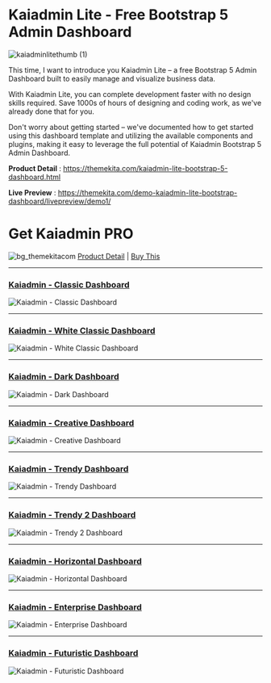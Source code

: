 # Kaiadmin Lite - Free Bootstrap 5 Admin Dashboard

![kaiadminlitethumb (1)](https://github.com/Hizrian/kaiadmin-lite/assets/10692084/4793c6b9-7991-4502-8633-14d9ed0ea486)

This time, I want to introduce you Kaiadmin Lite – a free Bootstrap 5 Admin Dashboard built to easily manage and visualize business data.

With Kaiadmin Lite, you can complete development faster with no design skills required. Save 1000s of hours of designing and coding work, as we've already done that for you.

Don't worry about getting started – we've documented how to get started using this dashboard template and utilizing the available components and plugins, making it easy to leverage the full potential of Kaiadmin Bootstrap 5 Admin Dashboard.

**Product Detail** : https://themekita.com/kaiadmin-lite-bootstrap-5-dashboard.html

**Live Preview** : https://themekita.com/demo-kaiadmin-lite-bootstrap-dashboard/livepreview/demo1/

# Get Kaiadmin PRO

![bg_themekitacom](https://github.com/Hizrian/kaiadmin-lite/assets/10692084/195bfcb3-f587-4920-bfba-a583244116ad)
[Product Detail](https://themekita.com/demo-kaiadmin-pro-bootstrap-dashboard/) | [Buy This](https://themekita.lemonsqueezy.com/buy/526b603e-8eb3-4dcb-a7a3-842375952df5)

---

### [Kaiadmin - Classic Dashboard](https://themekita.com/demo-kaiadmin-pro-bootstrap-dashboard/livepreview/examples/demo1/)

![Kaiadmin - Classic Dashboard](https://github.com/Hizrian/kaiadmin-lite/assets/10692084/106e027a-4ffe-4856-b729-0e6939c0473d)

---

### [Kaiadmin - White Classic Dashboard](https://themekita.com/demo-kaiadmin-pro-bootstrap-dashboard/livepreview/examples/demo2/)

![Kaiadmin - White Classic Dashboard](https://github.com/Hizrian/kaiadmin-lite/assets/10692084/ab70a0f7-116d-46ad-9037-a4081b0db763)

---

### [Kaiadmin - Dark Dashboard](https://themekita.com/demo-kaiadmin-pro-bootstrap-dashboard/livepreview/examples/demo3/)

![Kaiadmin - Dark Dashboard](https://github.com/Hizrian/kaiadmin-lite/assets/10692084/1a645dc4-d150-45d7-9883-1955b0666d18)

---

### [Kaiadmin - Creative Dashboard](https://themekita.com/demo-kaiadmin-pro-bootstrap-dashboard/livepreview/examples/demo4/)

![Kaiadmin - Creative Dashboard](https://github.com/Hizrian/kaiadmin-lite/assets/10692084/fccc0204-3cb7-45dd-b0a5-532c57af3c12)

---

### [Kaiadmin - Trendy Dashboard](https://themekita.com/demo-kaiadmin-pro-bootstrap-dashboard/livepreview/examples/demo5/)

![Kaiadmin - Trendy Dashboard](https://github.com/Hizrian/kaiadmin-lite/assets/10692084/bd9d4ce8-08a3-48bd-975e-3d77e5c51388)

---

### [Kaiadmin - Trendy 2 Dashboard](https://themekita.com/demo-kaiadmin-pro-bootstrap-dashboard/livepreview/examples/demo6/)

![Kaiadmin - Trendy 2 Dashboard](https://github.com/Hizrian/kaiadmin-lite/assets/10692084/3cdd531f-16e0-4c4e-bfbd-89f80d3a25fe)

---

### [Kaiadmin - Horizontal Dashboard](https://themekita.com/demo-kaiadmin-pro-bootstrap-dashboard/livepreview/examples/demo7/)

![Kaiadmin - Horizontal Dashboard](https://github.com/Hizrian/kaiadmin-lite/assets/10692084/2cac93cc-2542-43d9-9072-8625bdd2f8ad)

---

### [Kaiadmin - Enterprise Dashboard](https://themekita.com/demo-kaiadmin-pro-bootstrap-dashboard/livepreview/examples/demo8/)

![Kaiadmin - Enterprise Dashboard](https://github.com/Hizrian/kaiadmin-lite/assets/10692084/ce2aa3f8-1f62-4ca1-87cd-111b74e50940)

---

### [Kaiadmin - Futuristic Dashboard](https://themekita.com/demo-kaiadmin-pro-bootstrap-dashboard/livepreview/examples/demo9/)

![Kaiadmin - Futuristic Dashboard](https://github.com/Hizrian/kaiadmin-lite/assets/10692084/83f79f3d-d248-4d01-ac15-9c98bee3ca9f)
